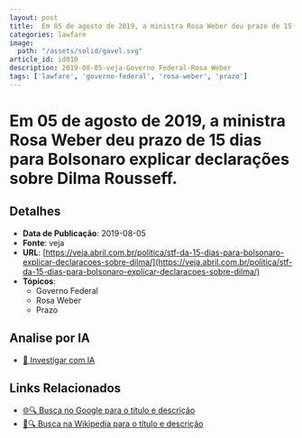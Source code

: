 ```yaml
---
layout: post
title:  Em 05 de agosto de 2019, a ministra Rosa Weber deu prazo de 15 dias para Bolsonaro explicar declarações sobre Dilma Rousseff.
categories: lawfare
image: 
  path: "/assets/solid/gavel.svg"
article_id: id010
description: 2019-08-05-veja-Governo Federal-Rosa Weber
tags: ['lawfare', 'governo-federal', 'rosa-weber', 'prazo']
---
```


# Em 05 de agosto de 2019, a ministra Rosa Weber deu prazo de 15 dias para Bolsonaro explicar declarações sobre Dilma Rousseff.

## Detalhes
- **Data de Publicação**: 2019-08-05
- **Fonte**: veja
- **URL**: [https://veja.abril.com.br/politica/stf-da-15-dias-para-bolsonaro-explicar-declaracoes-sobre-dilma/](https://veja.abril.com.br/politica/stf-da-15-dias-para-bolsonaro-explicar-declaracoes-sobre-dilma/)
- **Tópicos**:
  - Governo Federal
  - Rosa Weber
  - Prazo

## Analise por IA
- [🤖 Investigar com IA](https://www.perplexity.ai/search?q=%22not%C3%ADcia%20artigo%20Brasil%22%20Em%2005%20de%20agosto%20de%202019%2C%20a%20ministra%20Rosa%20Weber%20deu%20prazo%20de%2015%20dias%20para%20Bolsonaro%20explicar%20declara%C3%A7%C3%B5es%20sobre%20Dilma%20Rousseff.%20veja%202019-08-05)

## Links Relacionados
- [🌐🔍 Busca no Google para o título e descrição](https://www.google.com/search?q=%22not%C3%ADcia%20artigo%20Brasil%22%20Em%2005%20de%20agosto%20de%202019%2C%20a%20ministra%20Rosa%20Weber%20deu%20prazo%20de%2015%20dias%20para%20Bolsonaro%20explicar%20declara%C3%A7%C3%B5es%20sobre%20Dilma%20Rousseff.%20veja%202019-08-05)
- [📖🔍 Busca na Wikipedia para o título e descrição](https://pt.wikipedia.org/w/index.php?search=%22not%C3%ADcia%20artigo%20Brasil%22%20Em%2005%20de%20agosto%20de%202019%2C%20a%20ministra%20Rosa%20Weber%20deu%20prazo%20de%2015%20dias%20para%20Bolsonaro%20explicar%20declara%C3%A7%C3%B5es%20sobre%20Dilma%20Rousseff.%20veja%202019-08-05)

